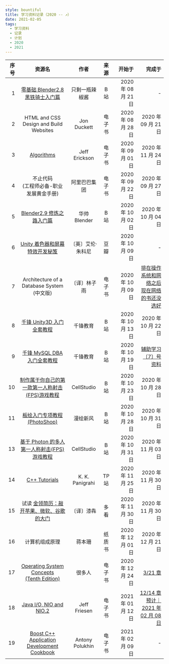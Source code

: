```yaml
---
style: bountiful
title: 学习资料记录（2020 -- ↗）
date: 2021-02-05
tags:
  - 学习资料
  - 记录
  - 计划
  - 2020
  - 2021
---
```


<style>
@media only screen and (min-width: 1080px) {
  .markdown-body table th, .markdown-body table td { padding-left: 5px; padding-right: 5px; }
  .markdown-body table th:nth-of-type(1), .markdown-body table td:nth-of-type(1) { width: 3em; border-right: solid 1px #888; }
  .markdown-body table th:nth-of-type(2) { width: calc(38% - 3em); }
  .markdown-body table th:nth-of-type(3) { width: 12%; }
  .markdown-body table th:nth-of-type(4) { width: 10%; }
  .markdown-body table th:nth-of-type(5), .markdown-body table td:nth-of-type(5) { width: 10em; border-left: solid 1px #888; }
  .markdown-body table th:nth-of-type(6), .markdown-body table td:nth-of-type(6) { width: calc(40% - 10em); border-left: solid 1px #888; }
}
</style>

| 序号 |                                                资源名                                                 |       作者        |  来源  |              开始于 |                                                完成于 |
| ---: | :---------------------------------------------------------------------------------------------------: | :---------------: | :----: | ------------------: | ----------------------------------------------------: |
|    1 |               [零基础 Blender2.8 黑铁骑士入门篇](//www.bilibili.com/video/BV1T4411N7GE)               |  只剩一瓶辣椒酱   |  B 站  | 2020 年 08 月 21 日 |                                                     - |
|    2 |                                HTML and CSS Design and Build Websites                                 |    Jon Duckett    | 电子书 | 2020 年 08 月 28 日 |                                   2020 年 09 月 21 日 |
|    3 |                      [Algorithms](//jeffe.cs.illinois.edu/teaching/algorithms/)                       |   Jeff Erickson   | 电子书 | 2020 年 09 月 01 日 |                                   2020 年 11 月 24 日 |
|    4 |                               不止代码<br>(工程师必备-职业发展黄金手册)                               |   阿里巴巴集团    | 电子书 | 2020 年 09 月 22 日 |                                   2020 年 09 月 27 日 |
|    5 |                  [Blender2.9 修炼之路入门篇](//www.bilibili.com/video/BV1WD4y1o7TT)                   |   华帅 Blender    |  B 站  | 2020 年 10 月 02 日 |                                   2020 年 10 月 04 日 |
|    6 |                  [Unity 着色器和屏幕特效开发秘笈](//read.douban.com/ebook/37156798/)                  | 〔英〕艾伦·朱科尼 |  豆瓣  | 2020 年 10 月 09 日 |                                                     - |
|    7 |                             Architecture of a Database System<br>(中文版)                             |   〔译〕林子雨    | 电子书 | 2020 年 10 月 09 日 | <u>排在操作系统和网络之后<br>现在网络的书还没选好</u> |
|    8 |                  [千锋 Unity3D 入门全套教程](//www.bilibili.com/video/BV1HJ411B7KQ)                   |     千锋教育      |  B 站  | 2020 年 10 月 13 日 |                                   2020 年 10 月 22 日 |
|    9 |                 [千锋 MySQL DBA 入门全套教程](//www.bilibili.com/video/BV1nJ411B7AY)                  |     千锋教育      |  B 站  | 2020 年 10 月 19 日 |                            <u>辅助学习〔7〕号资料</u> |
|   10 |       [制作属于你自己的第一款第一人称射击(FPS)游戏教程](//www.bilibili.com/video/BV1ZE411W71X)        |    CellStudio     |  B 站  | 2020 年 10 月 23 日 |                                   2020 年 10 月 28 日 |
|   11 |                 [板绘入门专项教程 (PhotoShop)](//www.bilibili.com/video/BV16T4y1A7cB)                 |     漫绘新风      |  B 站  | 2020 年 10 月 28 日 |                                   2020 年 10 月 31 日 |
|   13 |         [基于 Photon 的多人第一人称射击(FPS)游戏教程](//www.bilibili.com/video/BV1jK41157KE)          |    CellStudio     |  B 站  | 2020 年 10 月 31 日 |                                   2020 年 11 月 03 日 |
|   14 |                     [C++ Tutorials](//www.tutorialspoint.com/cplusplus/index.htm)                     |  K. K. Panigrahi  | TP 站  | 2020 年 11 月 25 日 |                                   2020 年 11 月 30 日 |
|   15 |               试读 [金领简历：敲开苹果、微软、谷歌的大门](//www.duokan.com/book/68635)                |    〔译〕漆犇     |  多看  | 2020 年 11 月 30 日 |                                   2020 年 11 月 30 日 |
|   16 |                                            计算机组成原理                                             |      蒋本珊       | 纸质书 | 2020 年 12 月 01 日 |                                   2020 年 12 月 21 日 |
|   17 | [Operating System Concepts<br>(Tenth Edition)](https://codex.cs.yale.edu/avi/os-book/OS10/index.html) |      很多人       | 电子书 | 2020 年 12 月 24 日 |                                        <u>3/21 章</u> |
|   18 |                [Java I/O, NIO and NIO.2](https://www.apress.com/cn/book/9781484215661)                |   Jeff Friesen    | 电子书 | 2021 年 01 月 12 日 |          <u>12/14 章<br>预计｜2021 年 02 月 08 日</u> |
|   19 |          [Boost C++ Application Development Cookbook](https://www.amazon.com/dp/1787282244)           |  Antony Polukhin  | 电子书 | 2021 年 02 月 09 日 |                                                     - |
